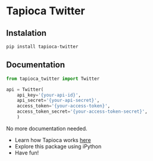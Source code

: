 # Tapioca Twitter

## Instalation
```
pip install tapioca-twitter
```

## Documentation
``` python
from tapioca_twitter import Twitter

api = Twitter(
    api_key='{your-api-id}',
    api_secret='{your-api-secret}',
    access_token='{your-access-token}',
    access_token_secret='{your-access-token-secret}',
    )
```

No more documentation needed.

- Learn how Tapioca works [here](http://tapioca-wrapper.readthedocs.org/en/latest/quickstart/)
- Explore this package using iPython
- Have fun!
